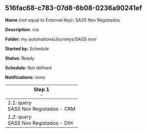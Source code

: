 ## 516fac68-c783-07d8-6b08-0236a90241ef

**Name** (not equal to External Key)**:** SASS Nov Registados

**Description:** n/a

**Folder:** my automations/Journeys/SASS nov/

**Started by:** Schedule

**Status:** Ready

**Schedule:** Not defined

**Notifications:** _none_


| Step 1<br>_<small>-</small>_ |
| --- |
| _1.1: query_<br>SASS Nov Registados - CRM |
| _1.2: query_<br>SASS Nov Registados - DIH |
